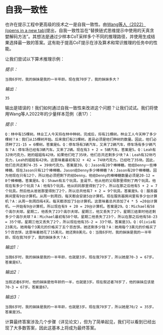 # 自我一致性

也许在提示工程中更高级的技术之一是自我一致性。由[Wang等人（2022）(opens in a new tab)](https://arxiv.org/pdf/2203.11171.pdf)提出，自我一致性旨在“替换链式思维提示中使用的天真贪婪解码方法”。其想法是通过少样本CoT采样多个不同的推理路径，并使用生成结果选择最一致的答案。这有助于提高CoT提示在涉及算术和常识推理的任务中的性能。

让我们尝试以下算术推理示例：

*提示：*

```
当我6岁时，我的妹妹是我的一半年龄。现在我70岁了，我的妹妹多大？
```

*输出：*

```
35
```



输出是错误的！我们如何通过自我一致性来改进这个问题？让我们试试。我们将使用Wang等人2022年的少量样本范例（表17）：

*提示：*

```
Q：林中有15棵树。林业工人今天将在林中种树。完成后，将有21棵树。林业工人今天种了多少棵树？A：我们从15棵树开始。后来我们有21棵树。差异必须是他们种树的数量。因此，他们必须种了21-15 = 6棵树。答案是6。Q：停车场有3辆汽车，又来了2辆汽车，停车场有多少辆汽车？A：停车场已经有3辆汽车。又来了2辆。现在有3 + 2 = 5辆汽车。答案是5。Q：Leah有32块巧克力，她的姐姐有42块。如果他们吃了35块，他们总共还剩多少块？A：Leah有32块巧克力，Leah的姐姐有42块。这意味着最初有32 + 42 = 74块巧克力。已经吃了35块。因此，他们总共还剩74-35 = 39块巧克力。答案是39。Q：Jason有20个棒棒糖。他给Denny一些棒棒糖。现在Jason只有12个棒棒糖。Jason给Denny多少棒棒糖？A：Jason有20个棒棒糖。因为他现在只有12个，所以他必须把剩下的给Denny。他给Denny的棒棒糖数量必须是20-12 = 8个棒棒糖。答案是8。Q：Shawn有五个玩具。圣诞节，他从他的父母那里得到了两个玩具。他现在有多少个玩具？A：他有5个玩具。他从妈妈那里得到了2个，所以在那之后他有5 + 2 = 7个玩具。然后他从爸爸那里得到了2个，所以总共他有7 + 2 = 9个玩具。答案是9。Q：服务器房间里有9台计算机。从周一到周四，每天都会安装5台计算机。现在服务器房间里有多少台计算机？A：从周一到周四有4天。每天都添加了5台计算机。这意味着总共添加了4 * 5 =20台计算机。一开始有9台计算机，所以现在有9 + 20 = 29台计算机。答案是29。Q：Michael有58个高尔夫球。星期二，他丢失了23个高尔夫球。星期三，他又丢失了2个。星期三结束时他还剩多少个高尔夫球？A：Michael最初有58个球。星期二他丢失了23个，所以在那之后他有58-23 = 35个球。星期三他又丢失了2个，所以现在他有35-2 = 33个球。答案是33。Q：Olivia有23美元。她用每个3美元的价格买了五个百吉饼。她还剩多少钱？A：她用每个3美元的价格买了5个百吉饼。这意味着她花了15美元。她还剩8美元。Q：当我6岁时，我的妹妹是我的一半年龄。现在我70岁了，我的妹妹多大？A：
```

*输出1：*

```
当我6岁时，我的妹妹是我的一半年龄，也就是3岁。现在我70岁了，所以她是70-3 = 67岁。答案是67。
```

*输出2：*

```
当叙述者6岁时，他的妹妹是他年龄的一半，也就是3岁。现在叙述者70岁了，他的妹妹应该是70-3 = 67岁。答案是67。
```

*输出3：*

```
当我6岁时，我的妹妹是我的一半年龄，也就是3岁。现在我70岁了，所以她是70/2 = 35岁。答案是35。
```

计算最终答案涉及几个步骤（详见论文），但为了简单起见，我们可以看到已经出现了大多数答案，因此这基本上将成为最终答案。